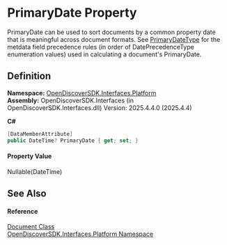 # PrimaryDate Property


PrimaryDate can be used to sort documents by a common property date that is meaningful across document formats. See <a href="81912529-9c4f-1f46-ef3b-e8af71409ee4">PrimaryDateType</a> for the metdata field precedence rules (in order of DatePrecedenceType enumeration values) used in calculating a document's PrimaryDate.



## Definition
**Namespace:** <a href="a1e65d49-050f-842a-426e-ba8aab188009">OpenDiscoverSDK.Interfaces.Platform</a>  
**Assembly:** OpenDiscoverSDK.Interfaces (in OpenDiscoverSDK.Interfaces.dll) Version: 2025.4.4.0 (2025.4.4)

**C#**
``` C#
[DataMemberAttribute]
public DateTime? PrimaryDate { get; set; }
```



#### Property Value
Nullable(DateTime)

## See Also


#### Reference
<a href="1ada9969-add0-f951-f601-f7107618fb9d">Document Class</a>  
<a href="a1e65d49-050f-842a-426e-ba8aab188009">OpenDiscoverSDK.Interfaces.Platform Namespace</a>  
